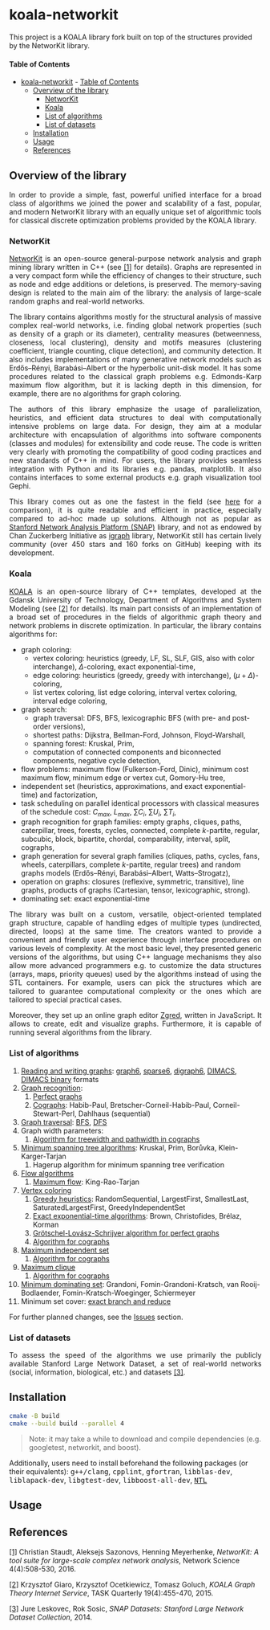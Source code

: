# koala-networkit

This project is a KOALA library fork built on top of the structures provided by the NetworKit library.

#### Table of Contents
- [koala-networkit](#koala-networkit)
      - [Table of Contents](#table-of-contents)
  - [Overview of the library](#overview-of-the-library)
    - [NetworKit](#networkit)
    - [Koala](#koala)
    - [List of algorithms](#list-of-algorithms)
    - [List of datasets](#list-of-datasets)
  - [Installation](#installation)
  - [Usage](#usage)
  - [References](#references)

## <a name="overview"></a>Overview of the library

<p align="justify">
In order to provide a simple, fast, powerful unified interface for a broad class of algorithms we joined the power and scalability of a fast, popular, and modern NetworKit library with an equally unique set of algorithmic tools for classical discrete optimization problems provided by the KOALA library.
</p>

### <a name="networkit"></a>NetworKit

<p align="justify">
<a href="https://networkit.github.io/">NetworKit</a> is an open-source general-purpose network analysis and graph mining library written in C++ (see <a href="#first">[1]</a> for details).
Graphs are represented in a very compact form while the efficiency of changes to their structure, such as node and edge additions or deletions, is preserved.
The memory-saving design is related to the main aim of the library: the analysis of large-scale random graphs and real-world networks.
</p>

<p align="justify">
The library contains algorithms mostly for the structural analysis of massive complex real-world networks, i.e. finding global network properties (such as density of a graph or its diameter), centrality measures (betweenness, closeness, local clustering), density and motifs measures (clustering coefficient, triangle counting, clique detection), and community detection. It also includes implementations of many generative network models such as Erdős–Rényi, Barabási–Albert or the hyperbolic unit-disk model.
It has some procedures related to the classical graph problems e.g. Edmonds-Karp maximum flow algorithm, but it is lacking depth in this dimension, for example, there are no algorithms for graph coloring.
</p>

<p align="justify">
The authors of this library emphasize the usage of parallelization, heuristics, and efficient data structures to deal with computationally intensive problems on large data.
For design, they aim at a modular architecture with encapsulation of algorithms into software components (classes and modules) for extensibility and code reuse. The code is written very clearly with promoting the compatibility of good coding practices and new standards of C++ in mind.
For users, the library provides seamless integration with Python and its libraries e.g. pandas, matplotlib. It also contains interfaces to some external products e.g. graph visualization tool Gephi.

<p align="justify">
This library comes out as one the fastest in the field (see <a href="https://www.timlrx.com/blog/benchmark-of-popular-graph-network-packages-v2">here</a> for a comparison), it is quite readable and efficient in practice, especially compared to ad-hoc made up solutions.
Although not as popular as <a href="https://github.com/snap-stanford/snap">Stanford Network Analysis Platform (SNAP)</a> library, and not as endowed by Chan Zuckerberg Initiative as <a href="https://github.com/igraph/igraph">igraph</a> library, NetworKit still has certain lively community (over 450 stars and 160 forks on GitHub) keeping with its development.
</p>

### <a name="koala"></a>Koala

<p align="justify">
<a href="http://web.archive.org/web/20200721235426/http://koala.os.niwa.gda.pl/api/description.html">KOALA</a> is an open-source library of C++ templates, developed at the Gdansk University of Technology, Department of Algorithms and System Modeling (see <a href="#second">[2]</a> for details).
Its main part consists of an implementation of a broad set of procedures in the fields of algorithmic graph theory and network problems in discrete optimization. In particular, the library contains algorithms for:
</p>

- graph coloring:
  - vertex coloring: heuristics (greedy, LF, SL, SLF, GIS, also with color interchange), $\Delta$-coloring, exact exponential-time,
  - edge coloring: heuristics (greedy, greedy with interchange), $(\mu + \Delta)$-coloring,
  - list vertex coloring, list edge coloring, interval vertex coloring, interval edge coloring,
- graph search:
  - graph traversal: DFS, BFS, lexicographic BFS (with pre- and post-order versions),
  - shortest paths: Dijkstra, Bellman-Ford, Johnson, Floyd-Warshall,
  - spanning forest: Kruskal, Prim,
  - computation of connected components and biconnected components, negative cycle detection,
- flow problems: maximum flow (Fulkerson-Ford, Dinic), minimum cost maximum flow, minimum edge or vertex cut, Gomory-Hu tree,
- independent set (heuristics, approximations, and exact exponential-time) and factorization,
- task scheduling on parallel identical processors with classical measures of the schedule cost: $C_{max}$, $L_{max}$, $\sum C_i$, $\sum U_i$, $\sum T_i$,
- graph recognition for graph families: empty graphs, cliques, paths, caterpillar, trees, forests, cycles, connected, complete $k$-partite, regular, subcubic, block, bipartite, chordal, comparability, interval, split, cographs,
- graph generation for several graph families (cliques, paths, cycles, fans, wheels, caterpillars, complete $k$-partite, regular trees) and random graphs models (Erdős–Rényi, Barabási–Albert, Watts–Strogatz),
- operation on graphs: closures (reflexive, symmetric, transitive), line graphs, products of graphs (Cartesian, tensor, lexicographic, strong).
- dominating set: exact exponential-time

<p align="justify">
The library was built on a custom, versatile, object-oriented templated graph structure, capable of handling edges of multiple types (undirected, directed, loops) at the same time.
The creators wanted to provide a convenient and friendly user experience through interface procedures on various levels of complexity.
At the most basic level, they presented generic versions of the algorithms, but using C++ language mechanisms they also allow more advanced programmers e.g. to customize the data structures (arrays, maps, priority queues) used by the algorithms instead of using the STL containers. For example, users can pick the structures which are tailored to guarantee computational complexity or the ones which are tailored to special practical cases.
</p>

<p align="justify">
Moreover, they set up an online graph editor <a href="https://stos.eti.pg.gda.pl/~kmocet/zgred/1.1.22/zgred.html">Zgred</a>, written in JavaScript. It allows to create, edit and visualize graphs. Furthermore, it is capable of running several algorithms from the library.
</p>

### <a name="algorithms"></a>List of algorithms

1. [Reading and writing graphs](https://github.com/krzysztof-turowski/koala-networkit/tree/master/include/io): [graph6](https://users.cecs.anu.edu.au/~bdm/data/formats.html), [sparse6](https://users.cecs.anu.edu.au/~bdm/data/formats.html), [digraph6](https://users.cecs.anu.edu.au/~bdm/data/formats.html), [DIMACS](http://prolland.free.fr/works/research/dsat/dimacs.html), [DIMACS binary](https://mat.tepper.cmu.edu/COLOR/format/README.binformat) formats
1. [Graph recognition](https://github.com/krzysztof-turowski/koala-networkit/tree/master/include/recognition/):
    1. [Perfect graphs](https://github.com/krzysztof-turowski/koala-networkit/tree/master/include/recognition/PerfectGraphRecognition.hpp)
    1. [Cographs](https://github.com/krzysztof-turowski/koala-networkit/tree/master/include/recognition/CographRecognition.hpp): Habib-Paul, Bretscher-Corneil-Habib-Paul, Corneil-Stewart-Perl, Dahlhaus (sequential)
1. [Graph traversal](https://github.com/krzysztof-turowski/koala-networkit/tree/master/include/traversal/): [BFS](https://github.com/krzysztof-turowski/koala-networkit/tree/master/include/traversal/BFS.hpp), [DFS](https://github.com/krzysztof-turowski/koala-networkit/tree/master/include/traversal/DFS.hpp)
1. Graph width parameters:
    1. [Algorithm for treewidth and pathwidth in cographs](https://github.com/krzysztof-turowski/koala-networkit/tree/master/include/pathwidth/CographPathwidth.hpp)
1. [Minimum spanning tree algorithms](https://github.com/krzysztof-turowski/koala-networkit/tree/master/include/mst/): Kruskal, Prim, Borůvka, Klein-Karger-Tarjan
    1. Hagerup algorithm for minimum spanning tree verification
1. [Flow algorithms](https://github.com/krzysztof-turowski/koala-networkit/tree/master/include/flow/)
    1. [Maximum flow](https://github.com/krzysztof-turowski/koala-networkit/tree/master/include/flow/MaximumFlow.hpp): King-Rao-Tarjan
1. [Vertex coloring](https://github.com/krzysztof-turowski/koala-networkit/tree/master/include/coloring/)
    1. [Greedy heuristics](https://github.com/krzysztof-turowski/koala-networkit/tree/master/include/coloring/GreedyVertexColoring.hpp): RandomSequential, LargestFirst, SmallestLast, SaturatedLargestFirst, GreedyIndependentSet
    1. [Exact exponential-time algorithms](https://github.com/krzysztof-turowski/koala-networkit/blob/master/include/coloring/ExactVertexColoring.hpp): Brown, Christofides, Brélaz, Korman
    1. [Grötschel-Lovász-Schrijver algorithm for perfect graphs](https://github.com/krzysztof-turowski/koala-networkit/tree/master/include/coloring/PerfectGraphVertexColoring.hpp)
    1. [Algorithm for cographs](https://github.com/krzysztof-turowski/koala-networkit/tree/master/include/coloring/CographVertexColoring.hpp)
1. [Maximum independent set](https://github.com/krzysztof-turowski/koala-networkit/tree/master/include/independent_set/)
    1. [Algorithm for cographs](https://github.com/krzysztof-turowski/koala-networkit/tree/master/include/independent_set/CographIndependentSet.hpp)
1. [Maximum clique](https://github.com/krzysztof-turowski/koala-networkit/tree/master/include/clique/)
    1. [Algorithm for cographs](https://github.com/krzysztof-turowski/koala-networkit/tree/master/include/clique/CographClique.hpp)
1. [Minimum dominating set](https://github.com/krzysztof-turowski/koala-networkit/tree/master/include/dominating_set/): Grandoni, Fomin-Grandoni-Kratsch, van Rooij-Bodlaender, Fomin-Kratsch-Woeginger, Schiermeyer
1. Minimum set cover: [exact branch and reduce](https://github.com/krzysztof-turowski/koala-networkit/blob/master/include/set_cover/BranchAndReduceSetCover.hpp)

For further planned changes, see the [Issues](https://github.com/krzysztof-turowski/koala-networkit/issues/) section.

### <a name="datasets"></a>List of datasets

<p align="justify">
To assess the speed of the algorithms we use primarily the publicly available Stanford Large Network Dataset, a set of real-world networks (social, information, biological, etc.) and datasets <a href="#third">[3]</a>.
</p>

## <a name="installation"></a>Installation

```bash
cmake -B build
cmake --build build --parallel 4
```
> Note: it may take a while to download and compile dependencies (e.g. googletest, networkit, and boost).

Additionally, users need to install beforehand the following packages (or their equivalents): <tt>g++/clang</tt>, <tt>cpplint</tt>, <tt>gfortran</tt>, <tt>libblas-dev</tt>, <tt>liblapack-dev</tt>, <tt>libgtest-dev</tt>, <tt>libboost-all-dev</tt>, <tt>[NTL](https://libntl.org/doc/tour-unix.html)</tt>

## <a name="usage"></a>Usage

## <a name="references"></a>References

[[1]](https://www.cambridge.org/core/journals/network-science/article/networkit-a-tool-suite-for-largescale-complex-network-analysis/03DB673D73EDC84C0A143864FFA17831)<a name="first"></a> Christian Staudt, Aleksejs Sazonovs, Henning Meyerhenke, <i>NetworKit: A tool suite for large-scale complex network analysis</i>, Network Science 4(4):508-530, 2016.

[[2]](https://task.gda.pl/files/quart/TQ2015/04/tq419r-c.pdf)<a name="second"></a> Krzysztof Giaro, Krzysztof Ocetkiewicz, Tomasz Goluch, <i>KOALA Graph Theory Internet Service</i>, TASK Quarterly 19(4):455-470, 2015.

[[3]](http://snap.stanford.edu/data)<a name="third"></a> Jure Leskovec, Rok Sosic, <i>SNAP Datasets: Stanford Large Network Dataset Collection</i>, 2014.
